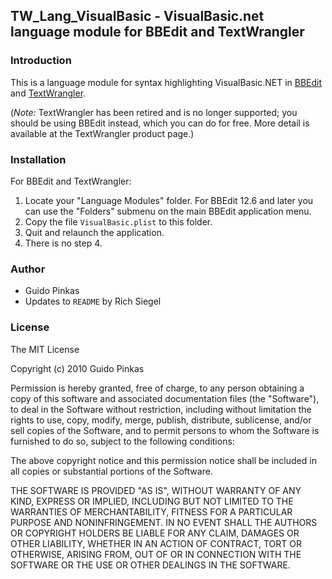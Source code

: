 ## TW_Lang_VisualBasic - VisualBasic.net language module for BBEdit and TextWrangler ##

### Introduction ###

This is a language module for syntax highlighting VisualBasic.NET in [BBEdit](https://www.barebones.com/products/bbedit/) and [TextWrangler](https://www.barebones.com/products/textwrangler/). 

(*Note:* TextWrangler has been retired and is no longer supported; you should be using BBEdit instead, which you can do for free. More detail is available at the TextWrangler product page.)

### Installation ###

For BBEdit and TextWrangler:

1. Locate your "Language Modules" folder. For BBEdit 12.6 and later you can use the "Folders" submenu on the main BBEdit application menu.
2. Copy the file `VisualBasic.plist` to this folder.
3. Quit and relaunch the application.
4. There is no step 4.

### Author ###

* Guido Pinkas
* Updates to `README` by Rich Siegel

### License ###

The MIT License

Copyright (c) 2010 Guido Pinkas

Permission is hereby granted, free of charge, to any person obtaining a copy
of this software and associated documentation files (the "Software"), to deal
in the Software without restriction, including without limitation the rights
to use, copy, modify, merge, publish, distribute, sublicense, and/or sell
copies of the Software, and to permit persons to whom the Software is
furnished to do so, subject to the following conditions:

The above copyright notice and this permission notice shall be included in
all copies or substantial portions of the Software.

THE SOFTWARE IS PROVIDED "AS IS", WITHOUT WARRANTY OF ANY KIND, EXPRESS OR
IMPLIED, INCLUDING BUT NOT LIMITED TO THE WARRANTIES OF MERCHANTABILITY,
FITNESS FOR A PARTICULAR PURPOSE AND NONINFRINGEMENT. IN NO EVENT SHALL THE
AUTHORS OR COPYRIGHT HOLDERS BE LIABLE FOR ANY CLAIM, DAMAGES OR OTHER
LIABILITY, WHETHER IN AN ACTION OF CONTRACT, TORT OR OTHERWISE, ARISING FROM,
OUT OF OR IN CONNECTION WITH THE SOFTWARE OR THE USE OR OTHER DEALINGS IN
THE SOFTWARE. 
